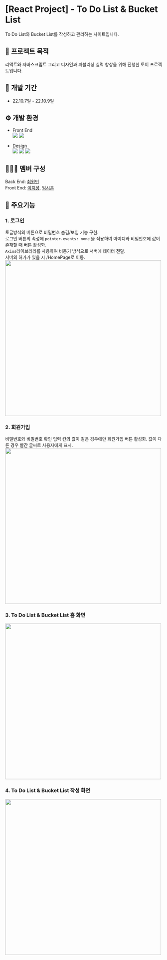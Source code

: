 # [React Project] - To Do List & Bucket List
To Do List와 Bucket List를 작성하고 관리하는 사이트입니다.


##  :pushpin: 프로젝트 목적
리액트와 자바스크립트 그리고 디자인과 퍼블리싱 실력 향상을 위해 진행한 토이 프로젝트입니다.

## :date: 개발 기간
* 22.10.7일 - 22.10.9일

## :gear: 개발 환경
* Front End  
<img src="https://img.shields.io/badge/React-61DAFB?style=for-the-badge&logo=React&logoColor=white"> <img src="https://img.shields.io/badge/JavaScript-F7DF1E?style=for-the-badge&logo=JavaScript&logoColor=black">

* Design  
  <img src="https://img.shields.io/badge/CSS3-1572B6?style=for-the-badge&logo=CSS3&logoColor=black"> <img src="https://img.shields.io/badge/styledcomponents-DB7093?style=for-the-badge&logo=styledcomponents&logoColor=white"> <img src="https://img.shields.io/badge/figma-F24E1E?style=for-the-badge&logo=figma&logoColor=white">

## 👨‍👨‍👦 멤버 구성
Back End: [최원빈](https://github.com/dnjsqls5973)  
Front End: [이지성](https://github.com/Ji-Sung05), [임시훈](https://github.com/SiHoon61)

## :page_with_curl: 주요기능

### 1. 로그인
 토글방식의 버튼으로 비밀번호 숨김/보임 기능 구현.  
 로그인 버튼의 속성에 `pointer-events: none` 을 적용하여 아이디와 비밀번호에 값이 존재할 때 버튼 활성화.  
 `Axios`라이브러리를 사용하여 비동기 방식으로 서버에 데이터 전달.  
 서버의 허가가 있을 시 /HomePage로 이동.  
<img src = "https://github.com/Unique-Blog/List-Client/assets/66302392/6bd5e0ad-ef77-416d-9580-6cbc6d7dc079" width = "500px" >
 
### 2. 회원가입
 비밀번호와 비밀번호 확인 입력 칸의 값이 같은 경우에만 회원가입 버튼 활성화. 값이 다른 경우 빨간 글씨로 사용자에게 표시.  
<img src = "https://github.com/Unique-Blog/List-Client/assets/66302392/cce40d84-2dcc-4484-8010-2d96afdc14e5" width = "500px" >
 
### 3. To Do List & Bucket List 홈 화면

<img src = "https://github.com/Unique-Blog/List-Client/assets/66302392/e7d4cd74-7d40-437a-82b8-a6e720add582" width = "500px" >
 

### 4. To Do List & Bucket List 작성 화면

<img src = "https://github.com/Unique-Blog/List-Client/assets/66302392/c0e99e21-5590-4e0e-ba2b-e467b02da7dd" width = "500px" >
 
